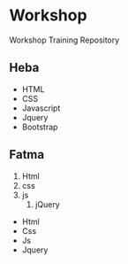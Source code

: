 # Workshop
Workshop Training Repository

<!-- Heba Salem -->
## Heba
* HTML
* CSS
* Javascript
* Jquery
* Bootstrap

<!-- Fatma Ragab-->
## Fatma
1. Html
1. css
1. js
   1. jQuery

<!-- Hosny A.Barakat -->
- Html
- Css
- Js
 - Jquery

